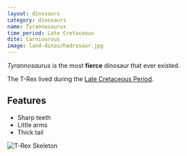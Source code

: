 ```yaml
---
layout: dinosaurs
category: dinosaurs
name: Tyrannosaurus
time_period: Late Cretaceous
dite: Carnivorous
image: land-dinos/hadrosaur.jpg
---
```


*Tyrannosaurus* is the most **fierce** dinosaur that ever existed.

The T-Rex lived during the [Late Cretaceous Period](http://en.wikipedia.org/wiki/Late_Cretaceous).

## Features

- Sharp teeth
- Little arms
- Thick tail

![T-Rex Skeleton](http://upload.wikimedia.org/wikipedia/commons/thumb/9/94/Tyrannosaurus_Rex_Holotype.jpg/800px-Tyrannosaurus_Rex_Holotype.jpg)